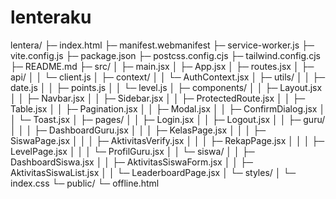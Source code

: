 # lenteraku

lentera/
├─ index.html
├─ manifest.webmanifest
├─ service-worker.js
├─ vite.config.js
├─ package.json
├─ postcss.config.cjs
├─ tailwind.config.cjs
├─ README.md
├─ src/
│  ├─ main.jsx
│  ├─ App.jsx
│  ├─ routes.jsx
│  ├─ api/
│  │  └─ client.js
│  ├─ context/
│  │  └─ AuthContext.jsx
│  ├─ utils/
│  │  ├─ date.js
│  │  ├─ points.js
│  │  └─ level.js
│  ├─ components/
│  │  ├─ Layout.jsx
│  │  ├─ Navbar.jsx
│  │  ├─ Sidebar.jsx
│  │  ├─ ProtectedRoute.jsx
│  │  ├─ Table.jsx
│  │  ├─ Pagination.jsx
│  │  ├─ Modal.jsx
│  │  ├─ ConfirmDialog.jsx
│  │  └─ Toast.jsx
│  ├─ pages/
│  │  ├─ Login.jsx
│  │  ├─ Logout.jsx
│  │  ├─ guru/
│  │  │  ├─ DashboardGuru.jsx
│  │  │  ├─ KelasPage.jsx
│  │  │  ├─ SiswaPage.jsx
│  │  │  ├─ AktivitasVerify.jsx
│  │  │  ├─ RekapPage.jsx
│  │  │  ├─ LevelPage.jsx
│  │  │  └─ ProfilGuru.jsx
│  │  └─ siswa/
│  │     ├─ DashboardSiswa.jsx
│  │     ├─ AktivitasSiswaForm.jsx
│  │     ├─ AktivitasSiswaList.jsx
│  │     └─ LeaderboardPage.jsx
│  └─ styles/
│     └─ index.css
└─ public/
   └─ offline.html
